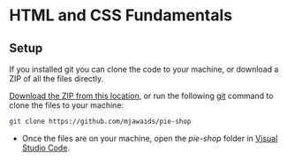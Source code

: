 # HTML and CSS Fundamentals

## Setup

If you installed git you can clone the code to your machine, or download a ZIP of all the files directly.

[Download the ZIP from this location](https://github.com/mjawaids/pie-shop/archive/main.zip), or run the following [git](https://git-scm.com/downloads) command to clone the files to your machine:

```bash
git clone https://github.com/mjawaids/pie-shop
```

- Once the files are on your machine, open the _pie-shop_ folder in [Visual Studio Code](https://code.visualstudio.com/).
